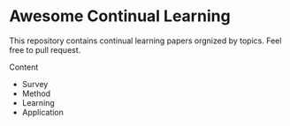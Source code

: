 # Awesome Continual Learning
This repository contains continual learning papers orgnized by topics. Feel free to pull request.



Content

* Survey
* Method
* Learning
* Application
